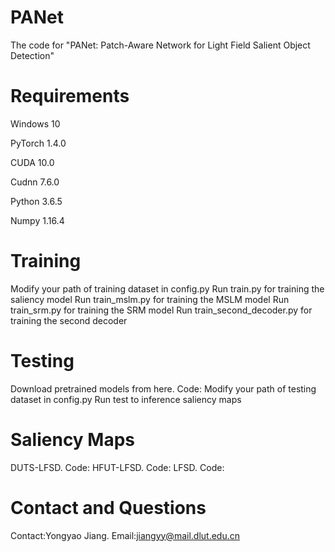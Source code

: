 # PANet
The code for "PANet: Patch-Aware Network for Light Field Salient Object Detection"

# Requirements

Windows 10

PyTorch 1.4.0

CUDA 10.0

Cudnn 7.6.0

Python 3.6.5

Numpy 1.16.4

# Training 

Modify your path of training dataset in config.py
Run train.py for training the saliency model
Run train_mslm.py for training the MSLM model
Run train_srm.py for training the SRM model
Run train_second_decoder.py for training the second decoder

# Testing

Download pretrained models from here. Code:
Modify your path of testing dataset in config.py
Run test to inference saliency maps

# Saliency Maps

DUTS-LFSD. Code:  HFUT-LFSD. Code:  LFSD. Code:

# Contact and Questions

Contact:Yongyao Jiang. Email:jiangyy@mail.dlut.edu.cn
